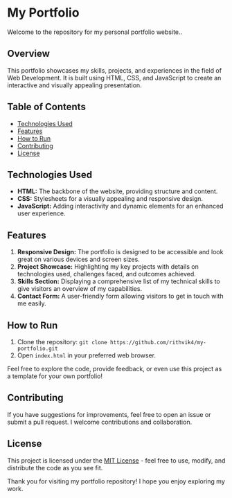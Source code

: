 # My Portfolio

Welcome to the repository for my personal portfolio website..

## Overview

This portfolio showcases my skills, projects, and experiences in the field of Web Development. It is built using HTML, CSS, and JavaScript to create an interactive and visually appealing presentation.

## Table of Contents

- [Technologies Used](#technologies-used)
- [Features](#features)
- [How to Run](#how-to-run)
- [Contributing](#contributing)
- [License](#license)

## Technologies Used

- **HTML:** The backbone of the website, providing structure and content.
- **CSS:** Stylesheets for a visually appealing and responsive design.
- **JavaScript:** Adding interactivity and dynamic elements for an enhanced user experience.

## Features

1. **Responsive Design:** The portfolio is designed to be accessible and look great on various devices and screen sizes.
2. **Project Showcase:** Highlighting my key projects with details on technologies used, challenges faced, and outcomes achieved.
3. **Skills Section:** Displaying a comprehensive list of my technical skills to give visitors an overview of my capabilities.
4. **Contact Form:** A user-friendly form allowing visitors to get in touch with me easily.

## How to Run

1. Clone the repository: `git clone https://github.com/rithvik4/my-portfolio.git`
2. Open `index.html` in your preferred web browser.

Feel free to explore the code, provide feedback, or even use this project as a template for your own portfolio!

## Contributing

If you have suggestions for improvements, feel free to open an issue or submit a pull request. I welcome contributions and collaboration.

## License

This project is licensed under the [MIT License](LICENSE) - feel free to use, modify, and distribute the code as you see fit.

Thank you for visiting my portfolio repository! I hope you enjoy exploring my work.
